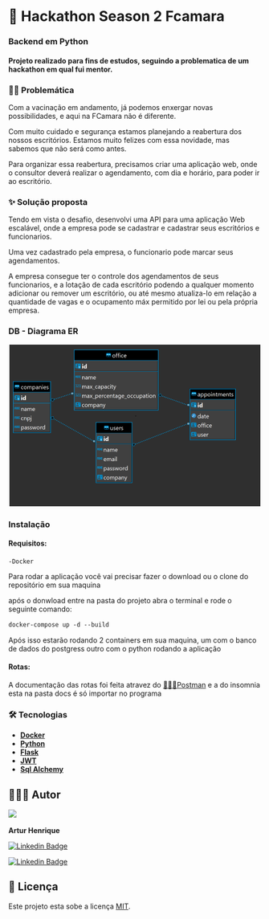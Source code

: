 # 🍊 Hackathon Season 2 Fcamara
###  Backend em Python 

#### Projeto realizado para fins de estudos, seguindo a problematica de um hackathon em qual fui mentor.


### 🐱‍🏍 Problemática

Com a vacinação em andamento, já podemos enxergar novas possibilidades, e aqui na FCamara não é diferente. 

Com muito cuidado e segurança estamos planejando a reabertura dos nossos escritórios. Estamos muito felizes com essa novidade, mas sabemos que não será como antes. 

Para organizar essa reabertura, precisamos criar uma aplicação web, onde o consultor deverá realizar o agendamento, com dia e horário, para poder ir ao escritório.

### ✨ Solução proposta

Tendo em vista o desafio, desenvolvi uma API para uma aplicação Web escalável, onde a empresa pode se cadastrar e cadastrar seus escritórios e funcionarios. 

Uma vez cadastrado pela empresa, o funcionario pode marcar seus agendamentos. 

A empresa consegue ter o controle dos agendamentos de seus funcionarios, e a lotação de cada escritório podendo a qualquer momento adicionar ou remover um escritório, ou até mesmo atualiza-lo em relação a quantidade de vagas e o ocupamento máx permitido por lei ou pela própria empresa. 

### DB - Diagrama ER    
<p align="center"><img src="https://github.com/Arturhen/hackathon-python/blob/master/img/db-er.png" width="500"/></p>

### Instalação

#### Requisitos:
    -Docker

Para rodar a aplicação você vai precisar fazer o download ou o clone do repositório em sua maquina 

após o donwload entre na pasta do projeto abra o terminal e rode o seguinte comando:

```ps
docker-compose up -d --build
```   

Após isso estarão rodando 2 containers em sua maquina, um com o banco de dados do postgress outro com o python rodando a aplicação

#### Rotas:

A documentação das rotas foi feita atravez do [👨🏽‍🚀Postman](https://documenter.getpostman.com/view/17572187/UUxtDq4S) e a do insomnia esta na pasta docs é só importar no programa

### 🛠 Tecnologias
- **[Docker](https://www.docker.com/)**
- **[Python](https://www.python.org/)**
- **[Flask](https://flask.palletsprojects.com/en/2.0.x/)**
- **[JWT](https://jwt.io/)**
- **[Sql Alchemy](https://www.sqlalchemy.org/)**


## 👨🏽‍🚀 Autor 
<img src="https://github.com/Arturhen.png" width="90"/>

**Artur Henrique**

[![Linkedin Badge](https://img.shields.io/badge/-github-181717?style=for-the-badge&logo=Github&logoColor=white&link=https://github.com/Arturhen/)](https://github.com/Arturhen/)

[![Linkedin Badge](https://img.shields.io/badge/-Artur_Henrique-blue?style=for-the-badge&logo=Linkedin&logoColor=white&link=https://www.linkedin.com/in/artur-henrique-do-nascimento-souza/)](https://www.linkedin.com/in/artur-henrique-do-nascimento-souza/)

## 📝 Licença
Este projeto esta sobe a licença [MIT](https://github.com/Arturhen/hackathon-python/blob/master/LICENSE).
